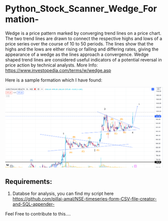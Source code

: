 # Python_Stock_Scanner_Wedge_Formation-
 Wedge is a price pattern marked by converging trend lines on a price chart. The two trend lines are drawn to connect the respective highs and lows of a price series over the course of 10 to 50 periods. The lines show that the highs and the lows are either rising or falling and differing rates, giving the appearance of a wedge as the lines approach a convergence. Wedge shaped trend lines are considered useful indicators of a potential reversal in price action by technical analysts.
More Info: https://www.investopedia.com/terms/w/wedge.asp

Here is a sample formation which I have found: 

![alt text](https://github.com/pillai-amal/Python_Stock_Scanner_Wedge_Formation-/blob/main/Sample_ticker.png?raw=true "Logo Title Text 1")

## Requirements:
1. Databse for analysis, you can find my script here https://github.com/pillai-amal/NSE-timeseries-form-CSV-file-creator-and-SQL-appender-

Feel Free to contribute to this.... 
